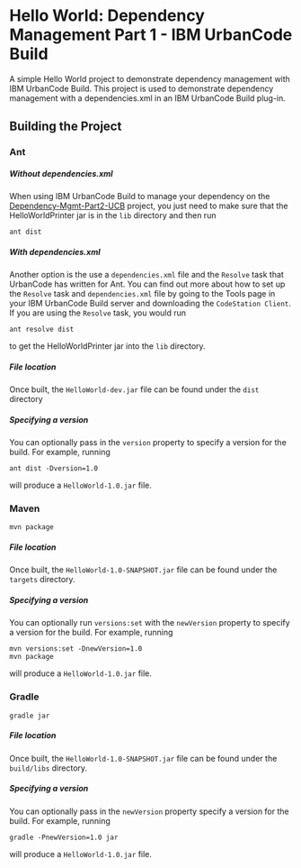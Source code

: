 # Hello World: Dependency Management Part 1 - IBM UrbanCode Build
A simple Hello World project to demonstrate dependency management with IBM UrbanCode Build. This project is used to demonstrate dependency management with a dependencies.xml in an IBM UrbanCode Build plug-in.

## Building the Project
### Ant
##### Without dependencies.xml
When using IBM UrbanCode Build to manage your dependency on the [Dependency-Mgmt-Part2-UCB](https://github.com/IBM-UrbanCode/Dependency-Mgmt-Part2-UCB) project, you just need to make sure that the HelloWorldPrinter jar is in the `lib` directory and then run
```
ant dist
```

##### With dependencies.xml
Another option is the use a `dependencies.xml` file and the `Resolve` task that UrbanCode has written for Ant. You can find out more about how to set up the `Resolve` task and `dependencies.xml` file by going to the Tools page in your IBM UrbanCode Build server and downloading the `CodeStation Client`. If you are using the `Resolve` task, you would run
 ```
 ant resolve dist
 ```
 to get the HelloWorldPrinter jar into the `lib` directory.


##### File location
Once built, the `HelloWorld-dev.jar` file can be found under the `dist` directory


##### Specifying a version
You can optionally pass in the `version` property to specify a version for the build. For example, running
```
ant dist -Dversion=1.0
```
will produce a `HelloWorld-1.0.jar` file.

### Maven
```
mvn package
```

##### File location
Once built, the `HelloWorld-1.0-SNAPSHOT.jar` file can be found under the `targets` directory.

##### Specifying a version
You can optionally run `versions:set` with the `newVersion` property to specify a version for the build. For example, running
```
mvn versions:set -DnewVersion=1.0
mvn package
```
will produce a `HelloWorld-1.0.jar` file.

### Gradle
```
gradle jar
```

##### File location
Once built, the `HelloWorld-1.0-SNAPSHOT.jar` file can be found under the `build/libs` directory.

##### Specifying a version
You can optionally pass in the `newVersion` property specify a version for the build. For example, running
```
gradle -PnewVersion=1.0 jar
```
will produce a `HelloWorld-1.0.jar` file.
